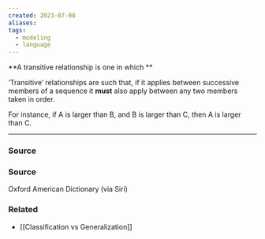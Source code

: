 ```yaml
---
created: 2023-07-08
aliases: 
tags:
  - modeling
  - language
---
```

**A transitive relationship is one in which **

‘Transitive’ relationships are such that, if it applies between successive members of a sequence it **must** also apply between any two members taken in order. 

For instance, if A is larger than B, and B is larger than C, then A is larger than C.

---

### Source

### Source

Oxford American Dictionary (via Siri)

### Related
- [[Classification vs Generalization]]